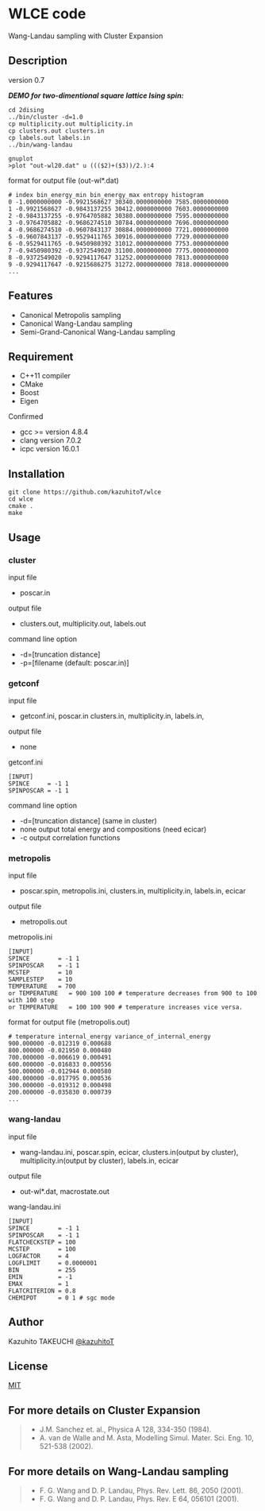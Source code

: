 # WLCE code

Wang-Landau sampling with Cluster Expansion

## Description
version 0.7

***DEMO for two-dimentional square lattice Ising spin:***

```
cd 2dising
../bin/cluster -d=1.0
cp multiplicity.out multiplicity.in
cp clusters.out clusters.in
cp labels.out labels.in
../bin/wang-landau

gnuplot
>plot "out-wl20.dat" u ((($2)+($3))/2.):4
```

format for output file (out-wl*.dat)
```
# index bin_energy_min bin_energy_max entropy histogram
0 -1.0000000000 -0.9921568627 30340.0000000000 7585.0000000000
1 -0.9921568627 -0.9843137255 30412.0000000000 7603.0000000000
2 -0.9843137255 -0.9764705882 30380.0000000000 7595.0000000000
3 -0.9764705882 -0.9686274510 30784.0000000000 7696.0000000000
4 -0.9686274510 -0.9607843137 30884.0000000000 7721.0000000000
5 -0.9607843137 -0.9529411765 30916.0000000000 7729.0000000000
6 -0.9529411765 -0.9450980392 31012.0000000000 7753.0000000000
7 -0.9450980392 -0.9372549020 31100.0000000000 7775.0000000000
8 -0.9372549020 -0.9294117647 31252.0000000000 7813.0000000000
9 -0.9294117647 -0.9215686275 31272.0000000000 7818.0000000000
...
```


## Features
- Canonical Metropolis sampling
- Canonical Wang-Landau sampling
- Semi-Grand-Canonical  Wang-Landau sampling

## Requirement

- C++11 compiler
- CMake
- Boost
- Eigen

Confirmed
- gcc >= version 4.8.4
- clang version 7.0.2
- icpc version 16.0.1

## Installation

```
git clone https://github.com/kazuhitoT/wlce
cd wlce
cmake .
make
```

## Usage

### cluster
input file
- poscar.in

output file
- clusters.out, multiplicity.out, labels.out

command line option
- -d=[truncation distance]
- -p=[filename (default: poscar.in)]

### getconf
input file
- getconf.ini, poscar.in clusters.in, multiplicity.in, labels.in,

output file
- none

getconf.ini
```
[INPUT]
SPINCE     = -1 1
SPINPOSCAR = -1 1
```

command line option
- -d=[truncation distance] (same in cluster)
- none output total energy and compositions (need ecicar)
- -c output correlation functions

### metropolis
input file
- poscar.spin, metropolis.ini, clusters.in, multiplicity.in, labels.in, ecicar

output file
- metropolis.out

metropolis.ini
```
[INPUT]
SPINCE        = -1 1
SPINPOSCAR    = -1 1
MCSTEP        = 10
SAMPLESTEP    = 10
TEMPERATURE   = 700
or TEMPERATURE   = 900 100 100 # temperature decreases from 900 to 100 with 100 step
or TEMPERATURE   = 100 100 900 # temperature increases vice versa.
```

format for output file (metropolis.out)
```
# temperature internal_energy variance_of_internal_energy
900.000000 -0.012319 0.000688
800.000000 -0.021950 0.000480
700.000000 -0.006619 0.000491
600.000000 -0.016833 0.000556
500.000000 -0.012944 0.000580
400.000000 -0.017795 0.000536
300.000000 -0.019312 0.000498
200.000000 -0.035830 0.000739
...
```

### wang-landau
input file
-   wang-landau.ini, poscar.spin, ecicar, clusters.in(output by cluster), multiplicity.in(output by cluster), labels.in, ecicar

output file
- out-wl*.dat, macrostate.out

wang-landau.ini
```
[INPUT]
SPINCE        = -1 1
SPINPOSCAR    = -1 1
FLATCHECKSTEP = 100
MCSTEP        = 100
LOGFACTOR     = 4
LOGFLIMIT     = 0.0000001
BIN           = 255
EMIN          = -1
EMAX          = 1
FLATCRITERION = 0.8
CHEMIPOT      = 0 1 # sgc mode
```


## Author

Kazuhito TAKEUCHI
[@kazuhitoT](https://github.com/kazuhitoT)

## License
[MIT](https://opensource.org/licenses/mit-license.php)


## For more details on Cluster Expansion
> * J.M. Sanchez et. al., Physica A 128, 334-350 (1984).
> * A. van de Walle and M. Asta, Modelling Simul. Mater. Sci. Eng. 10, 521-538 (2002).


## For more details on Wang-Landau sampling
> * F. G. Wang and D. P. Landau, Phys. Rev. Lett. 86, 2050 (2001).
> * F. G. Wang and D. P. Landau, Phys. Rev. E 64, 056101 (2001).
